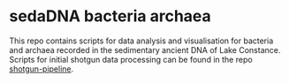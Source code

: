 # sedaDNA bacteria archaea
This repo contains scripts for data analysis and visualisation for bacteria and archaea recorded in the sedimentary ancient DNA of Lake Constance.
Scripts for initial shotgun data processing can be found in the repo [shotgun-pipeline](https://github.com/wangyi91/shotgun-pipeline.git).
